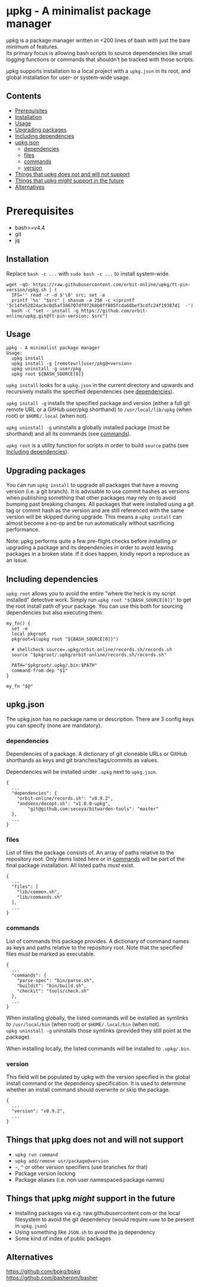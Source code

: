 # μpkg - A minimalist package manager

μpkg is a package manager written in <200 lines of bash with just the bare
minimum of features.  
Its primary focus is allowing bash scripts to source dependencies like small
logging functions or commands that shouldn't be tracked with those scripts.

μpkg supports installation to a local project with a `upkg.json` in its root,
and global installation for user- or system-wide usage.

## Contents

- [Prerequisites](#prerequisites)
- [Installation](#installation)
- [Usage](#usage)
- [Upgrading packages](#upgrading-packages)
- [Including dependencies](#including-dependencies)
- [upkg.json](#upkg-json)
  - [dependencies](#dependencies)
  - [files](#files)
  - [commands](#commands)
  - [version](#version)
- [Things that μpkg does not and will not support](#things-that-μpkg-does-not-and-will-not-support)
- [Things that μpkg _might_ support in the future](#things-that-μpkg-might-support-in-the-future)
- [Alternatives](#alternatives)

# Prerequisites

- bash>=v4.4
- git
- jq

## Installation

Replace `bash -c ...` with `sudo bash -c ...` to install system-wide.

```
wget -qO- https://raw.githubusercontent.com/orbit-online/upkg/ft-pin-version/upkg.sh | (
  IFS='' read -r -d $'\0' src; set -e
  printf '%s' "$src" | shasum -a 256 -c <(printf '5c14fe52824acbc0d5af386707df97268b0ff805fcda68bef3cdfc24f19387d1  -')
  bash -c "set - install -g https://github.com/orbit-online/upkg.git@ft-pin-version; $src")
```

## Usage

```
μpkg - A minimalist package manager
Usage:
  upkg install
  upkg install -g [remoteurl]user/pkg@<version>
  upkg uninstall -g user/pkg
  upkg root ${BASH_SOURCE[0]}
```

`upkg install` looks for a `upkg.json` in the current directory and upwards and
recursively installs the specified dependencies (see
[dependencies](#dependencies)).

`upkg install -g` installs the specified package and version (either a full git
remote URL or a GitHub user/pkg shorthand) to `/usr/local/lib/upkg` (when root)
or `$HOME/.local` (when not).

`upkg uninstall -g` uninstalls a globally installed package (must be shorthand)
and all its commands (see [commands](#commands)).

`upkg root` is a utility function for scripts in order to build `source` paths
(see [Including dependencies](#including-dependencies)).

## Upgrading packages

You can run `upkg install` to upgrade all packages that have a moving version
(i.e. a git branch). It is advisable to use commit hashes as versions
when publishing something that other packages may rely on to avoid bumping past
breaking changes. All packages that were installed using a git tag or
commit hash as the version and are still referenced with the same version will
be skipped during upgrade. This means a `upkg install` can almost become a no-op
and be run automatically without sacrificing performance.

Note: μpkg performs quite a few pre-flight checks before installing or upgrading
a package and its dependencies in order to avoid leaving packages in a broken
state. If it does happen, kindly report a reproduce as an issue.

## Including dependencies

`upkg root` allows you to avoid the entire "where the heck is my script installed"
detective work. Simply run `upkg root "${BASH_SOURCE[0]}"` to get the root
install path of your package. You can use this both for sourcing dependencies
but also executing them:

```
my_fn() {
  set -e
  local pkgroot
  pkgroot=$(upkg root "${BASH_SOURCE[0]}")

  # shellcheck source=.upkg/orbit-online/records.sh/records.sh
  source "$pkgroot/.upkg/orbit-online/records.sh/records.sh"

  PATH="$pkgroot/.upkg/.bin:$PATH"
  command-from-dep "$1"
}

my_fn "$@"
```

## upkg.json

The upkg.json has no package name or description.
There are 3 config keys you can specify (none are mandatory).

### dependencies

Dependencies of a package. A dictionary of git cloneable URLs or
GitHub shorthands as keys and git branches/tags/commits as values.

Dependencies will be installed under `.upkg` next to `upkg.json`.

```
{
  ...
  "dependencies": {
    "orbit-online/records.sh": "v0.9.2",
    "andsens/docopt.sh": "v1.0.0-upkg",
		"git@github.com:secoya/bitwarden-tools": "master"
  },
  ...
}
```

### files

List of files the package consists of. An array of paths relative to the
repository root. Only items listed here or in [commands](#commands) will be
part of the final package installation. All listed paths _must_ exist.

```
{
  ...
  "files": [
    "lib/common.sh",
    "lib/commands.sh"
  ],
  ...
}
```

### commands

List of commands this package provides. A dictionary of command names as keys
and paths relative to the repository root. Note that the specified files _must_
be marked as executable.

```
{
  ...
  "commands": {
    "parse-spec": "bin/parse.sh",
    "buildit": "bin/build.sh",
    "checkit": "tools/check.sh"
  },
  ...
}
```

When installing globally, the listed commands will be installed as symlinks to
`/usr/local/bin` (when root) or `$HOME/.local/bin` (when not).  
`upkg uninstall -g` uninstalls those symlinks (provided they still point at the
package).

When installing locally, the listed commands will be installed to `.upkg/.bin`.

### version

This field will be populated by upkg with the version specified in the global
install command or the dependency specification. It is used to determine whether
an install command should overwrite or skip the package.

```
{
  ...
  "version": "v0.9.2",
  ...
}
```

## Things that μpkg does not and will not support

- `upkg run command`
- `upkg add/remove usr/package@version`
- `~`, `^` or other version specifiers (use branches for that)
- Package version locking
- Package aliases (i.e. non user namespaced package names)

## Things that μpkg _might_ support in the future

- Installing packages via e.g. raw.githubusercontent.com or the local filesystem
  to avoid the git dependency (would require `name` to be present in `upkg.json`)
- Using something like `JSON.sh` to avoid the jq dependency
- Some kind of index of public packages

## Alternatives

https://github.com/bpkg/bpkg  
https://github.com/basherpm/basher
